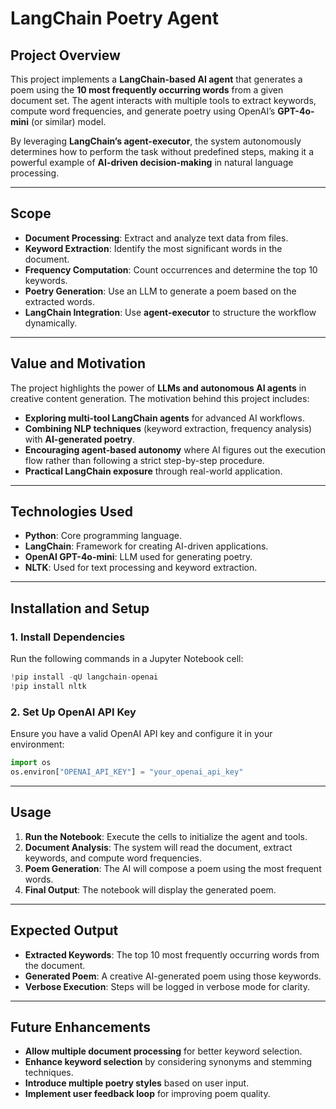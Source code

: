 # **LangChain Poetry Agent**  

## **Project Overview**  
This project implements a **LangChain-based AI agent** that generates a poem using the **10 most frequently occurring words** from a given document set. The agent interacts with multiple tools to extract keywords, compute word frequencies, and generate poetry using OpenAI’s **GPT-4o-mini** (or similar) model.  

By leveraging **LangChain’s agent-executor**, the system autonomously determines how to perform the task without predefined steps, making it a powerful example of **AI-driven decision-making** in natural language processing.  

---

## **Scope**  
- **Document Processing**: Extract and analyze text data from files.  
- **Keyword Extraction**: Identify the most significant words in the document.  
- **Frequency Computation**: Count occurrences and determine the top 10 keywords.  
- **Poetry Generation**: Use an LLM to generate a poem based on the extracted words.  
- **LangChain Integration**: Use **agent-executor** to structure the workflow dynamically.  

---

## **Value and Motivation**  
The project highlights the power of **LLMs and autonomous AI agents** in creative content generation. The motivation behind this project includes:  
- **Exploring multi-tool LangChain agents** for advanced AI workflows.  
- **Combining NLP techniques** (keyword extraction, frequency analysis) with **AI-generated poetry**.  
- **Encouraging agent-based autonomy** where AI figures out the execution flow rather than following a strict step-by-step procedure.  
- **Practical LangChain exposure** through real-world application.  

---

## **Technologies Used**  
- **Python**: Core programming language.  
- **LangChain**: Framework for creating AI-driven applications.  
- **OpenAI GPT-4o-mini**: LLM used for generating poetry.  
- **NLTK**: Used for text processing and keyword extraction.  

---

## **Installation and Setup**  
### **1. Install Dependencies**  
Run the following commands in a Jupyter Notebook cell:  
```python
!pip install -qU langchain-openai
!pip install nltk
```
  
### **2. Set Up OpenAI API Key**  
Ensure you have a valid OpenAI API key and configure it in your environment:  
```python
import os
os.environ["OPENAI_API_KEY"] = "your_openai_api_key"
```  

---

## **Usage**  
1. **Run the Notebook**: Execute the cells to initialize the agent and tools.  
2. **Document Analysis**: The system will read the document, extract keywords, and compute word frequencies.  
3. **Poem Generation**: The AI will compose a poem using the most frequent words.  
4. **Final Output**: The notebook will display the generated poem.  

---

## **Expected Output**  
- **Extracted Keywords**: The top 10 most frequently occurring words from the document.  
- **Generated Poem**: A creative AI-generated poem using those keywords.  
- **Verbose Execution**: Steps will be logged in verbose mode for clarity.  

---

## **Future Enhancements**  
- **Allow multiple document processing** for better keyword selection.  
- **Enhance keyword selection** by considering synonyms and stemming techniques.  
- **Introduce multiple poetry styles** based on user input.  
- **Implement user feedback loop** for improving poem quality.  
